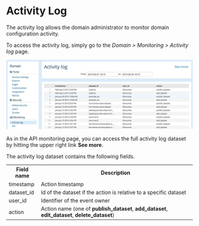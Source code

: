 # Activity Log

The activity log allows the domain administrator to monitor domain configuration activity.

To access the activity log, simply go to the *Domain > Monitoring > Activity log* page.

![Activity log](activity-log-en.jpg)

As in the API monitoring page, you can access the full activity log dataset by hitting the upper right link **See more**.

The activity log dataset contains the following fields.

<table>
<tr><th>Field name</th><th>Description</th></tr>
<tr><td>timestamp</td><td>Action timestamp</td></tr>
<tr><td>dataset_id</td><td>Id of the dataset if the action is relative to a specific dataset</td></tr>
<tr><td>user_id</td><td>Identifier of the event owner</td></tr>
<tr><td>action</td><td>Action name (one of <strong>publish_dataset</strong>,
    <strong>add_dataset</strong>, <strong>edit_dataset</strong>, <strong>delete_dataset</strong>)</td></tr>
</table>
